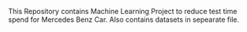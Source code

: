 
  This Repository contains Machine Learning Project to reduce test time spend for Mercedes Benz Car.
  Also contains datasets in sepearate file.
